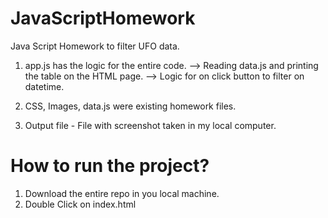 # JavaScriptHomework
Java Script Homework to filter UFO data.

1. app.js has the logic for the entire code.
--> Reading data.js and printing the table on the HTML page.
--> Logic for on click button to filter on datetime.

2. CSS, Images, data.js were existing homework files.

3. Output file - File with screenshot taken in my local computer.


# How to run the project?
1. Download the entire repo in you local machine.
2. Double Click on index.html
